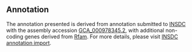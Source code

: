 

Annotation
----------

The annotation presented is derived from annotation submitted to
[INSDC](http://www.insdc.org) with the assembly accession
[GCA\_000978345.2](http://www.ebi.ac.uk/ena/data/view/GCA_000978345.2),
with additional non-coding genes derived from
[Rfam](http://rfam.xfam.org/). For more details, please visit [INSDC
annotation
import](http://ensemblgenomes.org/info/data/insdc_annotation).
